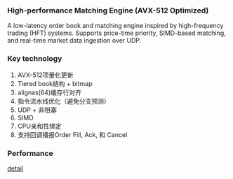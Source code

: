 ### High-performance Matching Engine (AVX-512 Optimized)
A low-latency order book and matching engine inspired by high-frequency trading (HFT) systems. Supports price-time priority, SIMD-based matching, and real-time market data ingestion over UDP.

### Key technology
1. AVX-512项量化更新
2. Tiered book结构 + bitmap
3. alignas(64)缓存行对齐
4. 指令流水线优化（避免分支预测）
5. UDP + 非阻塞
6. SIMD
7. CPU亲和性绑定
8. 支持回调播报Order Fill, Ack, 和 Cancel

### Performance
[detail](order/benchmark/README.md)